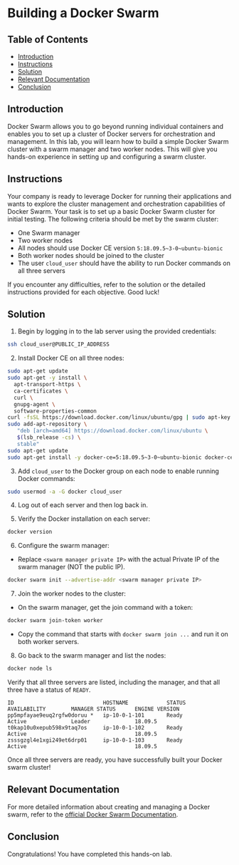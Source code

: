 # Building a Docker Swarm

## Table of Contents

- [Introduction](#introduction)
- [Instructions](#instructions)
- [Solution](#solution)
- [Relevant Documentation](#relevant-documentation)
- [Conclusion](#conclusion)

## Introduction

Docker Swarm allows you to go beyond running individual containers and enables you to set up a cluster of Docker servers for orchestration and management. In this lab, you will learn how to build a simple Docker Swarm cluster with a swarm manager and two worker nodes. This will give you hands-on experience in setting up and configuring a swarm cluster.

## Instructions

Your company is ready to leverage Docker for running their applications and wants to explore the cluster management and orchestration capabilities of Docker Swarm. Your task is to set up a basic Docker Swarm cluster for initial testing. The following criteria should be met by the swarm cluster:

- One Swarm manager
- Two worker nodes
- All nodes should use Docker CE version `5:18.09.5~3-0~ubuntu-bionic`
- Both worker nodes should be joined to the cluster
- The user `cloud_user` should have the ability to run Docker commands on all three servers

If you encounter any difficulties, refer to the solution or the detailed instructions provided for each objective. Good luck!

## Solution

1. Begin by logging in to the lab server using the provided credentials:

```bash
ssh cloud_user@PUBLIC_IP_ADDRESS
```

2. Install Docker CE on all three nodes:

```bash
sudo apt-get update
sudo apt-get -y install \
  apt-transport-https \
  ca-certificates \
  curl \
  gnupg-agent \
  software-properties-common
curl -fsSL https://download.docker.com/linux/ubuntu/gpg | sudo apt-key add -
sudo add-apt-repository \
   "deb [arch=amd64] https://download.docker.com/linux/ubuntu \
   $(lsb_release -cs) \
   stable"
sudo apt-get update
sudo apt-get install -y docker-ce=5:18.09.5~3-0~ubuntu-bionic docker-ce-cli=5:18.09.5~3-0~ubuntu-bionic containerd.io
```

3. Add `cloud_user` to the Docker group on each node to enable running Docker commands:

```bash
sudo usermod -a -G docker cloud_user
```

4. Log out of each server and then log back in.

5. Verify the Docker installation on each server:

```bash
docker version
```

6. Configure the swarm manager:

- Replace `<swarm manager private IP>` with the actual Private IP of the swarm manager (NOT the public IP).

```bash
docker swarm init --advertise-addr <swarm manager private IP>
```

7. Join the worker nodes to the cluster:

- On the swarm manager, get the join command with a token:

```bash
docker swarm join-token worker
```

- Copy the command that starts with `docker swarm join ...` and run it on both worker servers.

8. Go back to the swarm manager and list the nodes:

```bash
docker node ls
```

Verify that all three servers are listed, including the manager, and that all three have a status of `READY`.

```plaintext
ID                            HOSTNAME            STATUS              AVAILABILITY        MANAGER STATUS      ENGINE VERSION
pp5mpfayae9euq2rgfw0doruu *   ip-10-0-1-101       Ready               Active              Leader              18.09.5
t0kap10u0xepub598x9taq7os     ip-10-0-1-102       Ready               Active                                  18.09.5
zsssgzgl4e1xgi249et6drp01     ip-10-0-1-103       Ready               Active                                  18.09.5
```

Once all three servers are ready, you have successfully built your Docker swarm cluster!

## Relevant Documentation

For more detailed information about creating and managing a Docker swarm, refer to the [official Docker Swarm Documentation](https://docs.docker.com/engine/swarm/swarm-tutorial/create-swarm/).

## Conclusion

Congratulations! You have completed this hands-on lab.